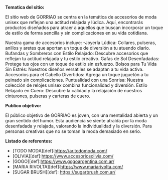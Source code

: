 
**Tematica del sitio:**

 El sitio web de GORRIAO se centra en la temática de accesorios de moda unisex que reflejan una actitud relajada y lúdica. Aquí, encontrarás productos diseñados para atraer a aquellos que buscan incorporar un toque de estilo de forma sencilla y sin complicaciones en su vida cotidiana.

 Nuestra gama de accesorios incluye:
   -Joyería Lúdica: Collares, pulseras, anillos y aretes que aportan un toque de diversión a tu atuendo diario.
   Bufandas y Sombreros con Estilo Relajado: Descubre accesorios que reflejan tu actitud relajada y tu estilo creativo.
   Gafas de Sol Desenfadadas: Protege tus ojos con un toque de estilo sin esfuerzo.
   Bolsos para Tu Vida Sin Estrés: Nuestros diseños versátiles se adaptan a tu vida activa.
   Accesorios para el Cabello Divertidos: Agrega un toque juguetón a tu peinado sin complicaciones.
   Puntualidad con una Sonrisa: Nuestra colección de relojes unisex combina funcionalidad y diversión.
   Estilo Relajado en Cuero: Descubre la calidad y la relajación de nuestros cinturones, pulseras y carteras de cuero.


**Publico objetivo:**

 El público objetivo de GORRIAO es joven, con una mentalidad abierta y un gran sentido del humor. Esta audiencia se siente atraída por la moda desenfadada y relajada, valorando la individualidad y la diversión. Para personas creativas que no se toman la moda demasiado en serio. 

**Listado de referentes:**
 + [TODO MODA][def]:https://ar.todomoda.com/
 + [OLIVIA][def]:https://www.accesoriosolivia.com/
 + [GOGO][def]:https://www.gogoargentina.com.ar/
 + [MARIA RIVOLTA][def]:https://www.mariarivolta.com/
 + [SUGAR BRUSH][def]: https://sugarbrush.com.ar/
